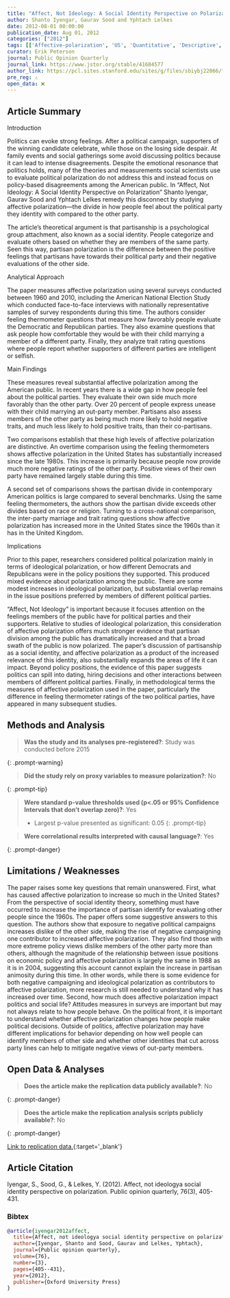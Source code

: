 ```yaml
---
title: "Affect, Not Ideology: A Social Identity Perspective on Polarization"
author: Shanto Iyengar, Gaurav Sood and Yphtach Lelkes
date: 2012-08-01 00:00:00
publication_date: Aug 01, 2012
categories: ["2012"]
tags: [['Affective-polarization', 'US', 'Quantitative', 'Descriptive', 'ANES', 'International']]
curator: Erik Peterson
journal: Public Opinion Quarterly
journal_link: https://www.jstor.org/stable/41684577
author_link: https://pcl.sites.stanford.edu/sites/g/files/sbiybj22066/files/media/file/iyengar-poq-affect-not-ideology.pdf
pre_reg: ⚠️
open_data: ❌
---
```


## Article Summary

Introduction

Politics can evoke strong feelings. After a political campaign, supporters of the winning candidate celebrate, while those on the losing side despair. At family events and social gatherings some avoid discussing politics because it can lead to intense disagreements. Despite the emotional resonance that politics holds, many of the theories and measurements social scientists use to evaluate political polarization do not address this and instead focus on policy-based disagreements among the American public. In “Affect, Not <span class="glosstag" data-key="Ideology">Ideology</span>: A Social Identity Perspective on Polarization” Shanto Iyengar, Gaurav Sood and Yphtach Lelkes remedy this disconnect by studying <span class="glosstag" data-key="Affective Polarization">affective polarization</span>—the divide in how people feel about the political party they identity with compared to the other party. 

The article’s theoretical argument is that partisanship is a psychological group attachment, also known as a social identity. People categorize and evaluate others based on whether they are members of the same party. Seen this way, <span class="glosstag" data-key="Partisan">partisan</span> polarization is the difference between the positive feelings that partisans have towards their political party and their negative evaluations of the other side. 

Analytical Approach

The paper measures <span class="glosstag" data-key="Affective Polarization">affective polarization</span> using several surveys conducted between 1960 and 2010, including the American National Election Study which conducted face-to-face interviews with nationally representative samples of survey respondents during this time. The authors consider feeling thermometer questions that measure how favorably people evaluate the Democratic and Republican parties. They also examine questions that ask people how comfortable they would be with their child marrying a member of a different party. Finally, they analyze trait rating questions where people report whether supporters of different parties are intelligent or selfish.

Main Findings

These measures reveal substantial <span class="glosstag" data-key="Affective Polarization">affective polarization</span> among the American public. In recent years there is a wide gap in how people feel about the political parties. They evaluate their own side much more favorably than the other party. Over 20 percent of people express unease with their child marrying an out-party member. Partisans also assess members of the other party as being much more likely to hold negative traits, and much less likely to hold positive traits, than their co-partisans.

Two comparisons establish that these high levels of <span class="glosstag" data-key="Affective Polarization">affective polarization</span> are distinctive. An overtime comparison using the feeling thermometers shows <span class="glosstag" data-key="Affective Polarization">affective polarization</span> in the United States has substantially increased since the late 1980s. This increase is primarily because people now provide much more negative ratings of the other party. Positive views of their own party have remained largely stable during this time. 

A second set of comparisons shows the <span class="glosstag" data-key="Partisan">partisan</span> divide in contemporary American politics is large compared to several benchmarks. Using the same feeling thermometers, the authors show the <span class="glosstag" data-key="Partisan">partisan</span> divide exceeds other divides based on race or religion. Turning to a cross-national comparison, the inter-party marriage and trait rating questions show <span class="glosstag" data-key="Affective Polarization">affective polarization</span> has increased more in the United States since the 1960s than it has in the United Kingdom. 

Implications

Prior to this paper, researchers considered political polarization mainly in terms of ideological polarization, or how different Democrats and Republicans were in the policy positions they supported. This produced mixed evidence about polarization among the public. There are some modest increases in ideological polarization, but substantial overlap remains in the issue positions preferred by members of different political parties.  

“Affect, Not <span class="glosstag" data-key="Ideology">Ideology</span>” is important because it focuses attention on the feelings members of the public have for political parties and their supporters. Relative to studies of ideological polarization, this consideration of <span class="glosstag" data-key="Affective Polarization">affective polarization</span> offers much stronger evidence that <span class="glosstag" data-key="Partisan">partisan</span> division among the public has dramatically increased and that a broad swath of the public is now polarized. The paper’s discussion of partisanship as a social identity, and <span class="glosstag" data-key="Affective Polarization">affective polarization</span> as a product of the increased relevance of this identity, also substantially expands the areas of life it can impact. Beyond policy positions, the evidence of this paper suggests politics can spill into dating, hiring decisions and other interactions between members of different political parties. Finally, in methodological terms the measures of <span class="glosstag" data-key="Affective Polarization">affective polarization</span> used in the paper, particularly the difference in feeling thermometer ratings of the two political parties, have appeared in many subsequent studies. 

## Methods and Analysis

> **Was the study and its analyses pre-registered?**: Study was conducted before 2015
> 
{: .prompt-warning}

> **Did the study rely on proxy variables to measure polarization?**: No
> 
{: .prompt-tip}


> **Were standard p-value thresholds used (p<.05 or 95% Confidence Intervals that don’t overlap zero)?**: Yes
>
> - Largest p-value presented as significant: 0.05
{: .prompt-tip}

> **Were correlational results interpreted with causal language?**: Yes
> 
>
> 
{: .prompt-danger}

## Limitations / Weaknesses

The paper raises some key questions that remain unanswered. First, what has caused <span class="glosstag" data-key="Affective Polarization">affective polarization</span> to increase so much in the United States? From the perspective of social identity theory, something must have occurred to increase the importance of <span class="glosstag" data-key="Partisan">partisan</span> identify for evaluating other people since the 1960s. The paper offers some suggestive answers to this question. The authors show that exposure to negative political campaigns increases dislike of the other side, making the rise of negative campaigning one contributor to increased <span class="glosstag" data-key="Affective Polarization">affective polarization</span>. They also find those with more extreme policy views dislike members of the other party more than others, although the magnitude of the relationship between issue positions on economic policy and <span class="glosstag" data-key="Affective Polarization">affective polarization</span> is largely the same in 1988 as it is in 2004, suggesting this account cannot explain the increase in <span class="glosstag" data-key="Partisan">partisan</span> animosity during this time. In other words, while there is some evidence for both negative campaigning and ideological polarization as contributors to <span class="glosstag" data-key="Affective Polarization">affective polarization</span>, more research is still needed to understand why it has increased over time.   Second, how much does <span class="glosstag" data-key="Affective Polarization">affective polarization</span> impact politics and social life? Attitudes measures in surveys are important but may not always relate to how people behave. On the political front, it is important to understand whether <span class="glosstag" data-key="Affective Polarization">affective polarization</span> changes how people make political decisions. Outside of politics, <span class="glosstag" data-key="Affective Polarization">affective polarization</span> may have different implications for behavior depending on how well people can identify members of other side and whether other identities that cut across party lines can help to mitigate negative views of out-party members. 

## Open Data & Analyses

> **Does the article make the replication data publicly available?**: No
> 
{: .prompt-danger}

> **Does the article make the replication analysis scripts publicly available?**: No
> 
{: .prompt-danger}


[Link to replication data.](https://electionstudies.org/data-center/){:target='_blank'}

## Article Citation

Iyengar, S., Sood, G., & Lelkes, Y. (2012). Affect, not ideologya social identity perspective on polarization. Public opinion quarterly, 76(3), 405-431.

### Bibtex

```bibtex
@article{iyengar2012affect,
  title={Affect, not ideologya social identity perspective on polarization},
  author={Iyengar, Shanto and Sood, Gaurav and Lelkes, Yphtach},
  journal={Public opinion quarterly},
  volume={76},
  number={3},
  pages={405--431},
  year={2012},
  publisher={Oxford University Press}
}
```

